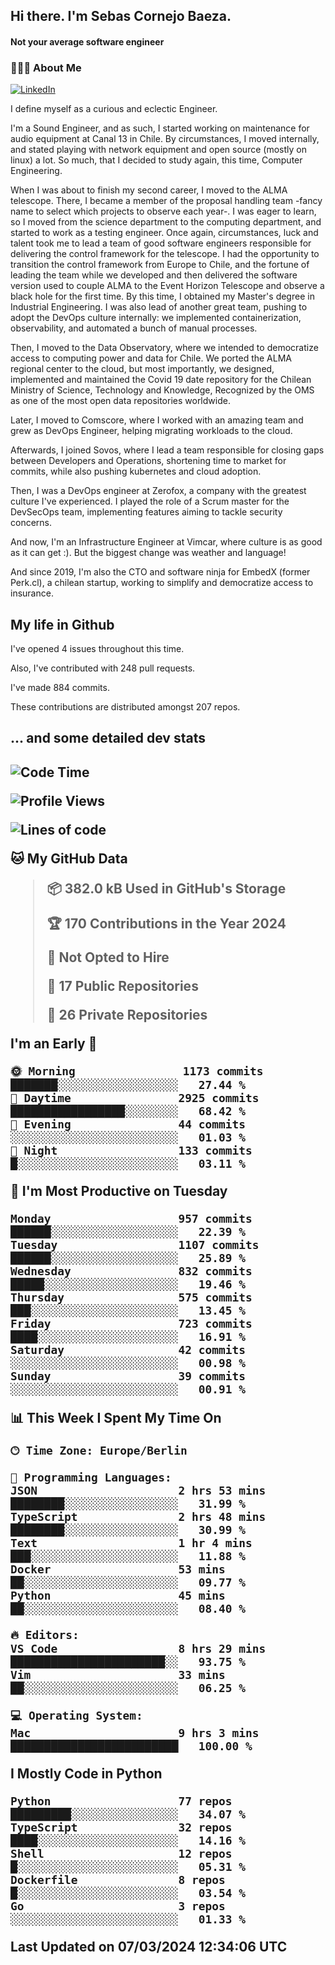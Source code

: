 <h2> Hi there.  I'm Sebas Cornejo Baeza.</h2>
<h4> Not your average software engineer</h4>
<h3> 👨🏻‍💻 About Me </h3>
<a href="http://linkedin.com/in/sebastian-cornejo-baeza/"><img alt="LinkedIn" src="https://img.shields.io/badge/Sebas%20Cornejo%20-informational?style=appveyor&logo=linkedin"></a>


I define myself as a curious and eclectic Engineer.

I'm a Sound Engineer, and as such, I started working on maintenance for audio equipment at Canal 13 in Chile.
By circumstances, I moved internally, and stated playing with network equipment and open source (mostly on linux) 
a lot. So much, that I decided to study again, this time, Computer Engineering.

When I was about to finish my second career, I moved to the ALMA telescope. There, I became a member of the proposal handling team
-fancy name to select which projects to observe each year-. 
I was eager to learn, so I moved from the science department to the computing department, and started to work as 
a testing engineer. Once again, circumstances, luck and talent took me to lead a team of good software engineers 
responsible for delivering the control framework for the telescope. I had the opportunity to transition the control framework from
Europe to Chile, and the fortune of leading the team while we developed and then delivered the software
version used to couple ALMA to the Event Horizon Telescope and observe a black hole for the first time.
By this time, I obtained my Master's degree in Industrial Engineering.
I was also lead of another great team, pushing to adopt the DevOps culture internally: we implemented containerization, observability, and automated a bunch of manual processes.

Then, I moved to the Data Observatory, where we intended to democratize access to computing power
and data for Chile. We ported the ALMA regional center to the cloud, but most importantly, we designed, implemented
and maintained the Covid 19 date repository for the Chilean Ministry of Science, Technology and Knowledge, Recognized by the OMS as one of the most open
data repositories worldwide.

Later, I moved to Comscore, where I worked with an amazing team and grew as DevOps Engineer, helping migrating workloads to the cloud.

Afterwards, I joined Sovos, where I lead a team responsible for closing gaps between Developers and Operations, shortening time to market for commits, while
also pushing kubernetes and cloud adoption.

Then, I was a DevOps engineer at Zerofox, a company with the greatest culture I've experienced. I played the role of a Scrum master for the DevSecOps team,
implementing features aiming to tackle security concerns.

And now, I'm an Infrastructure Engineer at Vimcar, where culture is as good as it can get :). But the biggest change was weather and language!
 
And since 2019, I'm also the CTO and software ninja for EmbedX (former Perk.cl), a chilean startup, working to simplify and democratize access to insurance.

<h2> My life in Github </h2>

I've opened 4 issues throughout this time.

Also, I've contributed with 248 pull requests.

I've made 884 commits.

These contributions are distributed amongst 207 repos.

<h2>... and some detailed dev stats<h2>

<!--START_SECTION:waka-->
![Code Time](http://img.shields.io/badge/Code%20Time-691%20hrs%2040%20mins-blue)

![Profile Views](http://img.shields.io/badge/Profile%20Views-12-blue)

![Lines of code](https://img.shields.io/badge/From%20Hello%20World%20I%27ve%20Written-1.3%20million%20lines%20of%20code-blue)

**🐱 My GitHub Data** 

> 📦 382.0 kB Used in GitHub's Storage 
 > 
> 🏆 170 Contributions in the Year 2024
 > 
> 🚫 Not Opted to Hire
 > 
> 📜 17 Public Repositories 
 > 
> 🔑 26 Private Repositories 
 > 
**I'm an Early 🐤** 

```text
🌞 Morning                1173 commits        ███████░░░░░░░░░░░░░░░░░░   27.44 % 
🌆 Daytime                2925 commits        █████████████████░░░░░░░░   68.42 % 
🌃 Evening                44 commits          ░░░░░░░░░░░░░░░░░░░░░░░░░   01.03 % 
🌙 Night                  133 commits         █░░░░░░░░░░░░░░░░░░░░░░░░   03.11 % 
```
📅 **I'm Most Productive on Tuesday** 

```text
Monday                   957 commits         ██████░░░░░░░░░░░░░░░░░░░   22.39 % 
Tuesday                  1107 commits        ██████░░░░░░░░░░░░░░░░░░░   25.89 % 
Wednesday                832 commits         █████░░░░░░░░░░░░░░░░░░░░   19.46 % 
Thursday                 575 commits         ███░░░░░░░░░░░░░░░░░░░░░░   13.45 % 
Friday                   723 commits         ████░░░░░░░░░░░░░░░░░░░░░   16.91 % 
Saturday                 42 commits          ░░░░░░░░░░░░░░░░░░░░░░░░░   00.98 % 
Sunday                   39 commits          ░░░░░░░░░░░░░░░░░░░░░░░░░   00.91 % 
```


📊 **This Week I Spent My Time On** 

```text
🕑︎ Time Zone: Europe/Berlin

💬 Programming Languages: 
JSON                     2 hrs 53 mins       ████████░░░░░░░░░░░░░░░░░   31.99 % 
TypeScript               2 hrs 48 mins       ████████░░░░░░░░░░░░░░░░░   30.99 % 
Text                     1 hr 4 mins         ███░░░░░░░░░░░░░░░░░░░░░░   11.88 % 
Docker                   53 mins             ██░░░░░░░░░░░░░░░░░░░░░░░   09.77 % 
Python                   45 mins             ██░░░░░░░░░░░░░░░░░░░░░░░   08.40 % 

🔥 Editors: 
VS Code                  8 hrs 29 mins       ███████████████████████░░   93.75 % 
Vim                      33 mins             ██░░░░░░░░░░░░░░░░░░░░░░░   06.25 % 

💻 Operating System: 
Mac                      9 hrs 3 mins        █████████████████████████   100.00 % 
```

**I Mostly Code in Python** 

```text
Python                   77 repos            █████████░░░░░░░░░░░░░░░░   34.07 % 
TypeScript               32 repos            ████░░░░░░░░░░░░░░░░░░░░░   14.16 % 
Shell                    12 repos            █░░░░░░░░░░░░░░░░░░░░░░░░   05.31 % 
Dockerfile               8 repos             █░░░░░░░░░░░░░░░░░░░░░░░░   03.54 % 
Go                       3 repos             ░░░░░░░░░░░░░░░░░░░░░░░░░   01.33 % 
```




 Last Updated on 07/03/2024 12:34:06 UTC
<!--END_SECTION:waka-->

